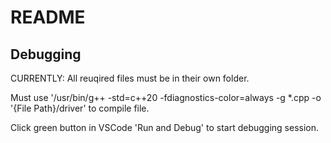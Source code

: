 # README

## Debugging

CURRENTLY: All reuqired files must be in their own folder.  

Must use '/usr/bin/g++ -std=c++20 -fdiagnostics-color=always -g *.cpp -o '{File Path}/driver' to compile file.  

Click green button in VSCode 'Run and Debug' to start debugging session.  
